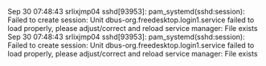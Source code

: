 Sep 30 07:48:43 srlixjmp04 sshd[93953]: pam_systemd(sshd:session): Failed to create session: Unit dbus-org.freedesktop.login1.service failed to load properly, please adjust/correct and reload service manager: File exists
Sep 30 07:48:43 srlixjmp04 sshd[93953]: pam_systemd(sshd:session): Failed to create session: Unit dbus-org.freedesktop.login1.service failed to load properly, please adjust/correct and reload service manager: File exists

